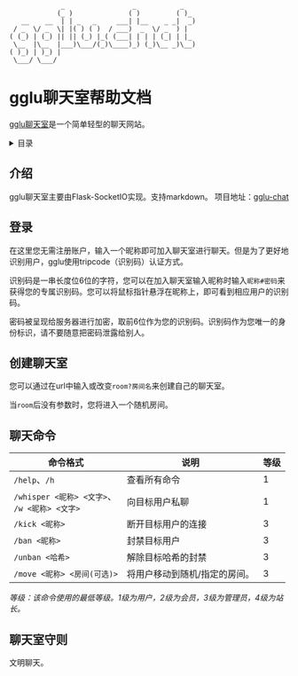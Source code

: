 ```text
             _                 _           _   
            (_ )              ( )         ( )_ 
   __    __  | | _   _     ___| |__    _ _|  _)
 / _  \/ _  \| |( ) ( )  / ___)  _  \/ _  ) |  
( (_) | (_) || || (_) |_( (___| | | | (_| | |_ 
 \__  |\__  |___)\___/(_)\____)_) (_)\__ _)\__)
( )_) | )_) |                                  
 \___/ \___/                                   
```

# gglu聊天室帮助文档

[gglu聊天室](https://chat.bujijam.ga/)是一个简单轻型的聊天网站。

<details>
  <summary>目录</summary>

  - [介绍](https://bujijam.ga/docs/help-for-gglu#%E4%BB%8B%E7%BB%8D)

  - [登录](https://bujijam.ga/docs/help-for-gglu#%E7%99%BB%E5%BD%95)

  - [创建聊天室](https://bujijam.ga/docs/help-for-gglu#%E5%88%9B%E5%BB%BA%E8%81%8A%E5%A4%A9%E5%AE%A4)

  - [聊天命令](https://bujijam.ga/docs/help-for-gglu#%E8%81%8A%E5%A4%A9%E5%91%BD%E4%BB%A4)

  - [聊天室守则](https://bujijam.ga/docs/help-for-gglu#%E8%81%8A%E5%A4%A9%E5%AE%A4%E5%AE%88%E5%88%99)
</details>

## 介绍

gglu聊天室主要由Flask-SocketIO实现。支持markdown。
项目地址：[gglu-chat](https://github.com/gglu-chat/main)

## 登录

在这里您无需注册账户，输入一个昵称即可加入聊天室进行聊天。但是为了更好地识别用户，gglu使用tripcode（识别码）认证方式。

识别码是一串长度位6位的字符，您可以在加入聊天室输入昵称时输入`昵称#密码`来获得您的专属识别码。您可以将鼠标指针悬浮在昵称上，即可看到相应用户的识别码。

密码被呈现给服务器进行加密，取前6位作为您的识别码。识别码作为您唯一的身份标识，请不要随意把密码泄露给别人。

## 创建聊天室

您可以通过在url中输入或改变`room?房间名`来创建自己的聊天室。

当`room`后没有参数时，您将进入一个随机房间。

## 聊天命令

|命令格式|说明|等级|
|--------|----|----|
|`/help`、`/h`|查看所有命令|1|
|`/whisper <昵称> <文字>`、<br>`/w <昵称> <文字>`|向目标用户私聊|1|
|`/kick <昵称>`|断开目标用户的连接|3|
|`/ban <昵称>`|封禁目标用户|3|
|`/unban <哈希>`|解除目标哈希的封禁|3|
|`/move <昵称> <房间(可选)>`|将用户移动到随机/指定的房间。|3|

*等级：该命令使用的最低等级。1级为用户，2级为会员，3级为管理员，4级为站长。*

## 聊天室守则

文明聊天。
